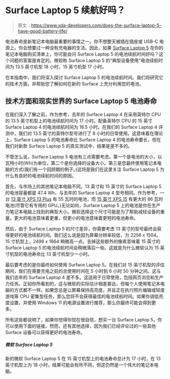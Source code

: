 # Surface Laptop 5 续航好吗？

> 原文：<https://www.xda-developers.com/does-the-surface-laptop-5-have-good-battery-life/>

电池寿命是新笔记本电脑最重要的事情之一。你不想整天被插在插座或 USB-C 电源上。你会想要过一种没有充电器的生活。因此，如果 [Surface Laptop 5](https://www.xda-developers.com/surface-laptop-5/) 在你的笔记本电脑购买清单上，你可能会问 Surface Laptop 5 的电池续航时间好吗？这个问题的答案是肯定的。微软称 Surface Laptop 5 的“典型设备使用”电池续航时间为 13.5 英寸机型 18 小时，15 英寸机型 17 小时。

在本指南中，我们将深入探讨 Surface Laptop 5 的电池续航时间。我们将研究它的技术方面，并帮助您了解如何在新的 Surface 上充分利用您的电池。

## 技术方面和现实世界的 Surface Laptop 5 电池寿命

在我们深入了解之前，作为参考，去年的 Surface Laptop 4 在采用英特尔 CPU 的 13.5 英寸机型上的电池续航时间为 17 小时。配备英特尔 CPU 的 15 英寸 Surface Laptop 4 的电池续航时间为 16.5 小时。在我们的 Surface Laptop 4 评测中，我们对 13.5 英寸的英特尔型号进行了 8 小时的日常使用。这意味着在理论上，Surface Laptop 5 的电池寿命比 Surface Laptop 4 的电池寿命要长，但在我们对新款 Surface Laptop 5 的真实测试中，结果是差不多的。

不管怎么说，Surface Laptop 5 电池有三点需要考虑。第一个是电池的大小，以瓦特小时(Wh)为单位，第二个是你选择的设备大小。第三是您最终使用笔记本电脑的方式(我们有一个回顾期的例子。)这将是我们在这里关注 Surface Laptop 5 为什么有良好的电池续航时间的原因。

首先，与市场上的其他笔记本电脑不同，13 英寸和 15 英寸的 Surface Laptop 5 的电池容量都是 47.4 Wh，与去年的 Surface Laptop 4 型号相同。作为参考，一台 [13 英寸 XPS 13 Plus](https://www.xda-developers.com/dell-xps-13-plus-review/) 有 55 瓦时的电池，而 [15 英寸 XPS 15](https://www.xda-developers.com/dell-xps-15-2022-review/) 有更大的 86 瓦时电池(尽管它有专用的 GPU。)无论如何，Surface Laptop 5 上的电池是你在生产力笔记本电脑上找到的典型大小。微软选择这个尺寸可能是为了帮助减轻设备的重量。更大的电池意味着更重，但更小的电池意味着更短的电池寿命。

然后，由于 Surface Laptop 5 的尺寸差异，你需要考虑 13 英寸的型号最终会获得更好的电池续航时间。我们这么说是因为屏幕分辨率较低，为 2256 x 1504。15 寸机型上，2496 x 1664 稍微高一点。去掉这些额外的像素意味着 15 英寸的 Surface Laptop 5 的电池续航时间会稍微落后一些。这就是为什么微软认为 15 英寸机型的电池寿命比 13 英寸机型少一小时。

最后要考虑的是你最终如何使用 Surface Laptop 5。在我们对 15 英寸机型的评估期间，我们在需要充电之前的总使用时间在 5 小时到 6 小时 50 分钟之间。这与我们去年的 Surface Laptop 4 差不多。这适用于日常使用，包括网页浏览和生产力任务。正如你所看到的，这与微软的实际估计相差甚远，但每个人使用笔记本电脑的方式都不一样。如果您总是让屏幕保持高亮度，并且正在执行照片编辑或轻度游戏等 CPU 密集型任务，那么您将不会获得最佳的电池续航时间。如果你调低亮度设置，并使用 Windows 11 的电源设置进行推荐，那么你最终可能会得到更多。

所有这些都说明了，如果你觉得你现在很自信，想买一台 Surface Laptop 5，你可以使用下面的链接。然而，还有其他选择，因为我们已经评论过的一些其他 Surface 设备可以获得更好的电池寿命。

##### 微软 Surface Laptop 5

新的微软 Surface Laptop 5 在 15 英寸机型上的电池寿命总计为 17 小时，在 13 英寸机型上为 18 小时。结果可能会有所不同，但这仍然是一个伟大的笔记本电脑。